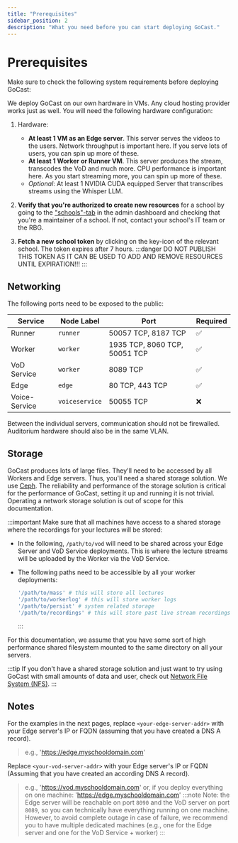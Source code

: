 ```yaml
---
title: "Prerequisites"
sidebar_position: 2
description: "What you need before you can start deploying GoCast."
---
```


# Prerequisites

Make sure to check the following system requirements before deploying GoCast:

We deploy GoCast on our own hardware in VMs. Any cloud hosting provider works just as well.
You will need the following hardware configuration:

1. Hardware:

   - **At least 1 VM as an Edge server**. This server serves the videos to the users. Network throughput is important here. If you serve lots of users, you can spin up more of these.
   - **At least 1 Worker or Runner VM**. This server produces the stream, transcodes the VoD and much more. CPU performance is important here. As you start streaming more, you can spin up more of these.
   - _Optional_: At least 1 NVIDIA CUDA equipped Server that transcribes streams using the Whisper LLM.

2. **Verify that you're authorized to create new resources** for a school by going to the ["schools"-tab](http://live.carlobortolan.com:8081/admins/schools) in the admin dashboard and checking that you're a maintainer of a school. If not, contact your school's IT team or the RBG.

3. **Fetch a new school token** by clicking on the key-icon of the relevant school. The token expires after 7 hours.
   :::danger
   DO NOT PUBLISH THIS TOKEN AS IT CAN BE USED TO ADD AND REMOVE RESOURCES UNTIL EXPIRATION!!!
   :::

## Networking

The following ports need to be exposed to the public:

| Service       | Node Label     | Port                          | Required |
| ------------- | -------------- | ----------------------------- | -------- |
| Runner        | `runner`       | 50057 TCP, 8187 TCP           | ✅       |
| Worker        | `worker`       | 1935 TCP, 8060 TCP, 50051 TCP | ✅       |
| VoD Service   | `worker`       | 8089 TCP                      | ✅       |
| Edge          | `edge`         | 80 TCP, 443 TCP               | ✅       |
| Voice-Service | `voiceservice` | 50055 TCP                     | ❌       |

Between the individual servers, communication should not be firewalled. Auditorium hardware should also be in the same VLAN.

## Storage

GoCast produces lots of large files. They'll need to be accessed by all Workers and Edge servers.
Thus, you'll need a shared storage solution. We use [Ceph](https://www.ceph.com/en/).
The reliability and performance of the storage solution is critical for the performance of GoCast, setting it up and running it is not trivial.
Operating a network storage solution is out of scope for this documentation.

:::important
Make sure that all machines have access to a shared storage where the recordings for your lectures will be stored:

- In the following, `/path/to/vod` will need to be shared across your Edge Server and VoD Service deployments. This is where the lecture streams will be uploaded by the Worker via the VoD Service.

- The following paths need to be accessible by all your worker deployments:
  ```sh
  '/path/to/mass' # this will store all lectures
  '/path/to/workerlog' # this will store worker logs
  '/path/to/persist' # system related storage
  '/path/to/recordings' # this will store past live stream recordings
  ```
  :::

For this documentation, we assume that you have some sort of high performance shared filesystem mounted to the same directory on all your servers.

:::tip
If you don't have a shared storage solution and just want to try using GoCast with small amounts of data and user, check out [Network File System (NFS)](https://ubuntu.com/server/docs/network-file-system-nfs).
:::

## Notes

For the examples in the next pages, replace `<your-edge-server-addr>` with your Edge server's IP or FQDN (assuming that you have created a DNS A record).

> e.g., 'https://edge.myschooldomain.com'

Replace `<your-vod-server-addr>` with your Edge server's IP or FQDN (Assuming that you have created an according DNS A record).

> e.g., 'https://vod.myschooldomain.com' or, if you deploy everything on one machine: 'https://edge.myschooldomain.com'
> :::note
> Note: the Edge server will be reachable on port `8090` and the VoD server on port `8089`, so you can technically have everything running on one machine. However, to avoid complete outage in case of failure, we recommend you to have multiple dedicated machines (e.g., one for the Edge server and one for the VoD Service + worker)
> :::


